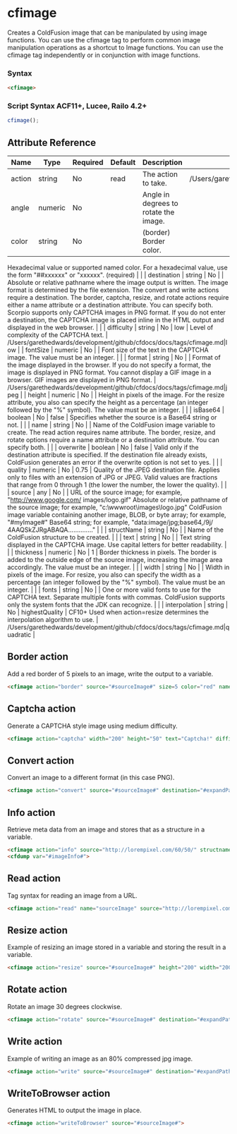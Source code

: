 # cfimage

Creates a ColdFusion image that can be manipulated by using image functions.
You can use the cfimage tag to perform common image manipulation operations as a shortcut to Image functions.
You can use the cfimage tag independently or in conjunction with image functions.

### Syntax

```html
<cfimage>
```

### Script Syntax ACF11+, Lucee, Railo 4.2+

```javascript
cfimage();
```

## Attribute Reference

| Name | Type | Required | Default | Description | Values |
| --- | --- | --- | --- | --- | --- |
| action | string | No | read | The action to take. | /Users/garethedwards/development/github/cfdocs/docs/tags/cfimage.md|writeToBrowser |
| angle | numeric | No |  | Angle in degrees to rotate the image. |  |
| color | string | No |  | (border) Border color.
Hexadecimal value or supported named color.
For a hexadecimal value, use the form "##xxxxxx" or "xxxxxx". (required) |  |
| destination | string | No |  | Absolute or relative pathname where the image output is written.
The image format is determined by the file extension.
The convert and write actions require a destination.
The border, captcha, resize, and rotate actions require either a name attribute or a destination attribute.
You can specify both.
Scorpio supports only CAPTCHA images in PNG format.
If you do not enter a destination, the CAPTCHA image is placed inline in the HTML output and displayed in the web browser. |  |
| difficulty | string | No | low | Level of complexity of the CAPTCHA text. | /Users/garethedwards/development/github/cfdocs/docs/tags/cfimage.md|low |
| fontSize | numeric | No |  | Font size of the text in the CAPTCHA image.
The value must be an integer. |  |
| format | string | No |  | Format of the image displayed in the browser.
If you do not specify a format, the image is displayed in PNG format.
You cannot display a GIF image in a browser.
GIF images are displayed in PNG format. | /Users/garethedwards/development/github/cfdocs/docs/tags/cfimage.md|jpeg |
| height | numeric | No |  | Height in pixels of the image.
For the resize attribute, you also can specify the height as a percentage (an integer followed by the "%" symbol).
The value must be an integer. |  |
| isBase64 | boolean | No | false | Specifies whether the source is a Base64 string or not. |  |
| name | string | No |  | Name of the ColdFusion image variable to create.
The read action requires name attribute.
The border, resize, and rotate options require a name attribute or a destination attribute.
You can specify both. |  |
| overwrite | boolean | No | false | Valid only if the destination attribute is specified.
If the destination file already exists, ColdFusion generates an error if the overwrite option is not set to yes. |  |
| quality | numeric | No | 0.75 | Quality of the JPEG destination file.
Applies only to files with an extension of JPG or JPEG.
Valid values are fractions that range from 0 through 1
(the lower the number, the lower the quality). |  |
| source | any | No |  | URL of the source image; for example, "http://www.google.com/ images/logo.gif"
Absolute or relative pathname of the source image; for example, "c:\wwwroot\images\logo.jpg"
ColdFusion image variable containing another image, BLOB, or byte array; for example, "#myImage#" 
Base64 string; for example, "data:image/jpg;base64,/9j/ 4AAQSkZJRgABAQA.............." |  |
| structName | string | No |  | Name of the ColdFusion structure to be created. |  |
| text | string | No |  | Text string displayed in the CAPTCHA image.
Use capital letters for better readability. |  |
| thickness | numeric | No | 1 | Border thickness in pixels.
The border is added to the outside edge of the source image,
increasing the image area accordingly.
The value must be an integer. |  |
| width | string | No |  | Width in pixels of the image.
For resize, you also can specify the width as a percentage
(an integer followed by the "%" symbol).
The value must be an integer. |  |
| fonts | string | No |  | One or more valid fonts to use for the CAPTCHA text. Separate multiple fonts with commas. ColdFusion supports only the system fonts that the JDK can recognize. |  |
| interpolation | string | No | highestQuality | CF10+ Used when action=resize determines the interpolation algorithm to use. | /Users/garethedwards/development/github/cfdocs/docs/tags/cfimage.md|quadratic |

## Border action

Add a red border of 5 pixels to an image, write the output to a variable.

```html
<cfimage action="border" source="#sourceImage#" size=5 color="red" name="withborder">
```

## Captcha action

Generate a CAPTCHA style image using medium difficulty.

```html
<cfimage action="captcha" width="200" height="50" text="Captcha!" difficulty="medium" fontSize="18" fonts="Comic Sans MS,Times New Roman">
```

## Convert action

Convert an image to a different format (in this case PNG).

```html
<cfimage action="convert" source="#sourceImage#" destination="#expandPath( 'destination.png' )#" overwrite="true">
```

## Info action

Retrieve meta data from an image and stores that as a structure in a variable.

```html
<cfimage action="info" source="http://lorempixel.com/60/50/" structname="imageInfo">
<cfdump var="#imageInfo#">
```

## Read action

Tag syntax for reading an image from a URL.

```html
<cfimage action="read" name="sourceImage" source="http://lorempixel.com/60/50/">
```

## Resize action

Example of resizing an image stored in a variable and storing the result in a variable.

```html
<cfimage action="resize" source="#sourceImage#" height="200" width="200" name="resized">
```

## Rotate action

Rotate an image 30 degrees clockwise.

```html
<cfimage action="rotate" source="#sourceImage#" destination="#expandPath( 'rotated.jpg' )#" overwrite="true" angle="30" quality="1">
```

## Write action

Example of writing an image as an 80% compressed jpg image.

```html
<cfimage action="write" source="#sourceImage#" destination="#expandPath( 'newImage.jpg' )#" overwrite="true" quality=".2">
```

## WriteToBrowser action

Generates HTML to output the image in place.

```html
<cfimage action="writeToBrowser" source="#sourceImage#">
```
